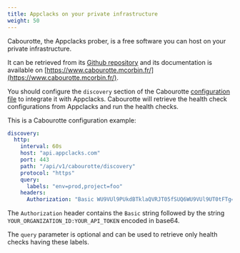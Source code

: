 ```yaml
---
title: Appclacks on your private infrastructure
weight: 50
---
```


Cabourotte, the Appclacks prober, is a free software you can host on your private infrastructure.

It can be retrieved from its [Github repository](https://github.com/mcorbin/cabourotte/releases) and its documentation is available on [https://www.cabourotte.mcorbin.fr/](https://www.cabourotte.mcorbin.fr/).

You should configure the `discovery` section of the Cabourotte [configuration file](https://www.cabourotte.appclacks.com/installation/configuration/) to integrate it with Appclacks.
Cabourotte will retrieve the health check configurations from Appclacks and run the health checks.

This is a Cabourotte configuration example:

```yaml
discovery:
  http:
    interval: 60s
    host: "api.appclacks.com"
    port: 443
    path: "/api/v1/cabourotte/discovery"
    protocol: "https"
    query:
      labels: "env=prod,project=foo"
    headers:
      Authorization: "Basic WU9VUl9PUkdBTklaQVRJT05fSUQ6WU9VUl9UT0tFTg=="
```

The `Authorization` header contains the `Basic` string followed by the string `YOUR_ORGANIZATION_ID:YOUR_API_TOKEN` encoded in base64.

The `query` parameter is optional and can be used to retrieve only health checks having these labels.
